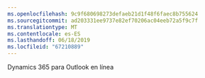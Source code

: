 ```yaml
---
ms.openlocfilehash: 9c9f680698273defaeb21d1f48f6faec8b755624
ms.sourcegitcommit: ad203331ee9737e82ef70206ac04eeb72a5f9c7f
ms.translationtype: MT
ms.contentlocale: es-ES
ms.lasthandoff: 06/18/2019
ms.locfileid: "67210889"
---
```

Dynamics 365 para Outlook en línea